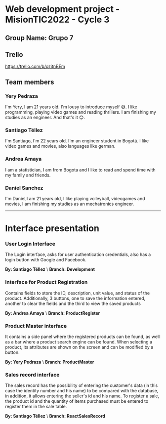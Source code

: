 # Web development project - MisionTIC2022 - Cycle 3

## Group Name: Grupo 7

## Trello

<https://trello.com/b/ozitnBEm>

## Team members

### Yery Pedraza

I'm Yery, I am 21 years old. I'm lousy to introduce myself 😅. I like programming, playing video games and reading thrillers. I am finishing my studies as an engineer. And that's it 😊.

### Santiago Téllez

I'm Santiago, I'm 22 years old. I'm an engineer student in Bogotá. I like video games and movies, also languages like german.

### Andrea Amaya

I am a statistician, I am from Bogota and I like to read and spend time with my family and friends.

### Daniel Sanchez

I'm Daniel,I am 21 years old, I like playing volleyball, videogames and movies, I am finishing my studies as an mechatronics engineer.

---
# Interface presentation

### User Login Interface

The Login interface, asks for user authentication credentials, also has a login button with Google and Facebook.

**By: Santiago Téllez** \\ 
**Branch: Development**

### Interface for Product Registration

Contains fields to store the ID, description, unit value, and status of the product. Additionally, 3 buttons, one to save the information entered, another to clear the fields and the third to view the saved products

**By: Andrea Amaya** \\
**Branch: ProductRegister** 

### Product Master interface

It contains a side panel where the registered products can be found, as well as a bar where a product search engine can be found. When selecting a product, its attributes are shown on the screen and can be modified by a button.

**By: Yery Pedraza** \\
**Branch: ProductMaster**

### Sales record interface

The sales record has the possibility of entering the customer's data (in this case the identity number and his name) to be compared with the database, in addition, it allows entering the seller's id and his name. To register a sale, the product id and the quantity of items purchased must be entered to register them in the sale table.

**By: Santiago Téllez** \\ 
**Branch: ReactSalesRecord**
